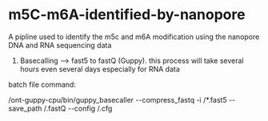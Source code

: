 # m5C-m6A-identified-by-nanopore
A pipline used to identify the m5c and m6A modification using the nanopore DNA and RNA sequencing data

1. Basecalling --> fast5 to fastQ (Guppy). this process will take several hours even several days especially for RNA data

batch file command:

/ont-guppy-cpu/bin/guppy_basecaller --compress_fastq -i  /*.fast5 --save_path /.fastQ --config /.cfg



